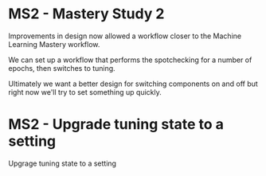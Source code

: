 # MS2 - Mastery Study 2

Improvements in design now allowed a workflow closer to the Machine Learning Mastery workflow.

We can set up a workflow that performs the spotchecking for a number of epochs, then switches to
tuning.

Ultimately we want a better design for switching components on and off but right now we'll try to
set something up quickly.

# MS2 - Upgrade tuning state to a setting

Upgrage tuning state to a setting